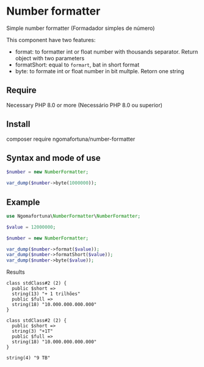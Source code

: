 # Number formatter
Simple number formatter (Formadador simples de número)

This component have two features:
- format: to formatter int or float number with thousands separator. Return object with two parameters
- formatShort: equal to `formart`, bat in short format
- byte: to formate int or float number in bit multple. Retorn one string

## Require
Necessary PHP 8.0 or more (Necessário PHP 8.0 ou superior)

## Install
composer require ngomafortuna/number-formatter

## Syntax and mode of use
```php
$number = new NumberFormatter;

var_dump($number->byte(1000000));
```

## Example
```php
use Ngomafortuna\NumberFormatter\NumberFormatter;

$value = 12000000;

$number = new NumberFormatter;

var_dump($number->format($value));
var_dump($number->formatShort($value));
var_dump($number->byte($value));
```

Results
```shell
class stdClass#2 (2) {
  public $short =>
  string(13) "+ 1 trilhões"
  public $full =>
  string(18) "10.000.000.000.000"
}

class stdClass#2 (2) {
  public $short =>
  string(3) "+1T"
  public $full =>
  string(18) "10.000.000.000.000"
}

string(4) "9 TB"
```
